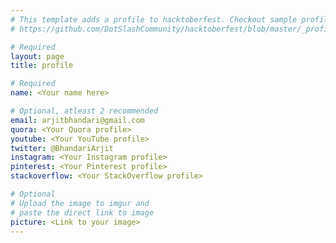```yaml
---
# This template adds a profile to hacktoberfest. Checkout sample profile at
# https://github.com/DotSlashCommunity/hacktoberfest/blob/master/_profile/ksdme.md

# Required
layout: page
title: profile

# Required
name: <Your name here>

# Optional, atleast 2 recommended
email: arjitbhandari@gmail.com
quora: <Your Quora profile>
youtube: <Your YouTube profile>
twitter: @BhandariArjit
instagram: <Your Instagram profile>
pinterest: <Your Pinterest profile>
stackoverflow: <Your StackOverflow profile>

# Optional
# Upload the image to imgur and
# paste the direct link to image
picture: <Link to your image>
---
```


